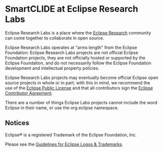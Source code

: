 # SmartCLIDE at Eclipse Research Labs

Eclipse Research Labs is a place where the [Eclipse Research](https://www.eclipse.org/org/research/) community can come together to collaborate in open source.

Eclipse Research Labs operates at "arms length" from the Eclipse Foundation: Eclipse Research Labs projects are not official Eclipse Foundation projects, they are not officially hosted or supported by the Eclipse Foundation, and do not necessarily follow the Eclipse Foundation development and intellectual property policies. 

Eclipse Research Labs projects may eventually become official Eclipse open source projects in whole or in part; with this in mind, we recommend the use of the [Eclipse Public License](https://www.eclipse.org/legal/epl-2.0/) and that all contributors sign the [Eclipse Contributor Agreement](https://www.eclipse.org/legal/ECA.php).

There are a number of things Eclipse Labs projects cannot include the word Eclipse in their name, or use the org.eclipse namespace.

## Notices
Eclipse&reg; is a registered Trademark of the Eclipse Foundation, Inc.

Please see the [Guidelines for Eclipse Logos & Trademarks](https://eclipse.org/legal/logo_guidelines.php).
